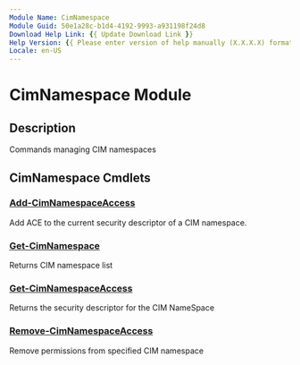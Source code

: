 ```yaml
---
Module Name: CimNamespace
Module Guid: 50e1a28c-b1d4-4192-9993-a931198f24d8
Download Help Link: {{ Update Download Link }}
Help Version: {{ Please enter version of help manually (X.X.X.X) format }}
Locale: en-US
---
```


# CimNamespace Module
## Description
Commands managing CIM namespaces

## CimNamespace Cmdlets
### [Add-CimNamespaceAccess](Add-CimNamespaceAccess.md)
Add ACE to the current security descriptor of a CIM namespace.

### [Get-CimNamespace](Get-CimNamespace.md)
Returns CIM namespace list

### [Get-CimNamespaceAccess](Get-CimNamespaceAccess.md)
Returns the security descriptor for the CIM NameSpace

### [Remove-CimNamespaceAccess](Remove-CimNamespaceAccess.md)
Remove permissions from specified CIM namespace


